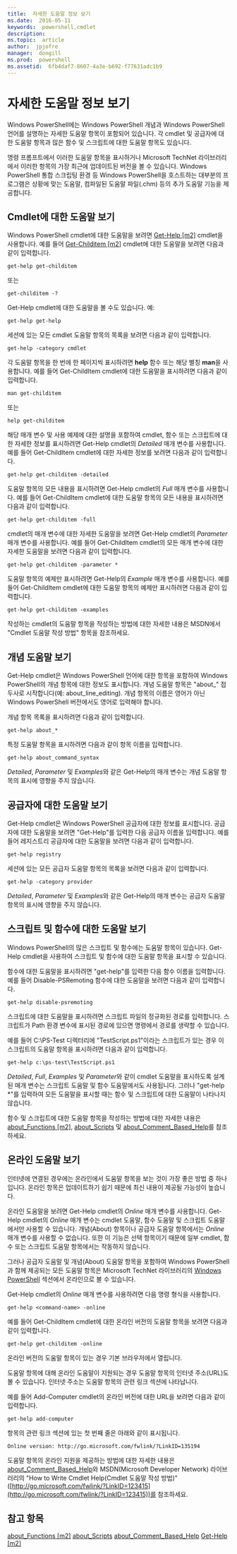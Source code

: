 ```yaml
---
title:  자세한 도움말 정보 보기
ms.date:  2016-05-11
keywords:  powershell,cmdlet
description:  
ms.topic:  article
author:  jpjofre
manager:  dongill
ms.prod:  powershell
ms.assetid:  6fb4daf7-8607-4a3e-b692-f77631adc1b9
---
```


# 자세한 도움말 정보 보기
Windows PowerShell에는 Windows PowerShell 개념과 Windows PowerShell 언어를 설명하는 자세한 도움말 항목이 포함되어 있습니다. 각 cmdlet 및 공급자에 대한 도움말 항목과 많은 함수 및 스크립트에 대한 도움말 항목도 있습니다.

명령 프롬프트에서 이러한 도움말 항목을 표시하거나 Microsoft TechNet 라이브러리에서 이러한 항목의 가장 최근에 업데이트된 버전을 볼 수 있습니다. Windows PowerShell 통합 스크립팅 환경 등 Windows PowerShell을 호스트하는 대부분의 프로그램은 상황에 맞는 도움말, 컴파일된 도움말 파일(.chm) 등의 추가 도움말 기능을 제공합니다.

## Cmdlet에 대한 도움말 보기
Windows PowerShell cmdlet에 대한 도움말을 보려면 [Get-Help [m2]](https://technet.microsoft.com/en-us/library/2d7fe1b4-0025-4580-a911-d81922dd6cd2) cmdlet을 사용합니다. 예를 들어 [Get-Childitem [m2]](https://technet.microsoft.com/en-us/library/4b270d63-c995-45b8-b5b4-3f8887efbfcc) cmdlet에 대한 도움말을 보려면 다음과 같이 입력합니다.

```
get-help get-childitem
```

또는

```
get-childitem -?
```

Get\-Help cmdlet에 대한 도움말을 볼 수도 있습니다. 예:

```
get-help get-help
```

세션에 있는 모든 cmdlet 도움말 항목의 목록을 보려면 다음과 같이 입력합니다.

```
get-help -category cmdlet
```

각 도움말 항목을 한 번에 한 페이지씩 표시하려면 **help** 함수 또는 해당 별칭 **man**을 사용합니다. 예를 들어 Get\-ChildItem cmdlet에 대한 도움말을 표시하려면 다음과 같이 입력합니다.

```
man get-childitem
```

또는

```
help get-childitem
```

해당 매개 변수 및 사용 예제에 대한 설명을 포함하여 cmdlet, 함수 또는 스크립트에 대한 자세한 정보를 표시하려면 Get\-Help cmdlet의 *Detailed* 매개 변수를 사용합니다. 예를 들어 Get\-ChildItem cmdlet에 대한 자세한 정보를 보려면 다음과 같이 입력합니다.

```
get-help get-childitem -detailed
```

도움말 항목의 모든 내용을 표시하려면 Get\-Help cmdlet의 *Full* 매개 변수를 사용합니다. 예를 들어 Get\-ChildItem cmdlet에 대한 도움말 항목의 모든 내용을 표시하려면 다음과 같이 입력합니다.

```
get-help get-childitem -full
```

cmdlet의 매개 변수에 대한 자세한 도움말을 보려면 Get\-Help cmdlet의 *Parameter* 매개 변수를 사용합니다. 예를 들어 Get\-ChildItem cmdlet의 모든 매개 변수에 대한 자세한 도움말을 보려면 다음과 같이 입력합니다.

```
get-help get-childitem -parameter *
```

도움말 항목의 예제만 표시하려면 Get\-Help의 *Example* 매개 변수를 사용합니다. 예를 들어 Get\-ChildItem cmdlet에 대한 도움말 항목의 예제만 표시하려면 다음과 같이 입력합니다.

```
get-help get-childitem -examples
```

작성하는 cmdlet의 도움말 항목을 작성하는 방법에 대한 자세한 내용은 MSDN에서 "Cmdlet 도움말 작성 방법" 항목을 참조하세요.

## 개념 도움말 보기
Get\-Help cmdlet은 Windows PowerShell 언어에 대한 항목을 포함하여 Windows PowerShell의 개념 항목에 대한 정보도 표시합니다. 개념 도움말 항목은 "about\_" 접두사로 시작합니다(예: about\_line\_editing). 개념 항목의 이름은 영어가 아닌 Windows PowerShell 버전에서도 영어로 입력해야 합니다.

개념 항목 목록을 표시하려면 다음과 같이 입력합니다.

```
get-help about_*
```

특정 도움말 항목을 표시하려면 다음과 같이 항목 이름을 입력합니다.

```
get-help about_command_syntax
```

*Detailed*, *Parameter* 및 *Examples*와 같은 Get\-Help의 매개 변수는 개념 도움말 항목의 표시에 영향을 주지 않습니다.

## 공급자에 대한 도움말 보기
Get\-Help cmdlet은 Windows PowerShell 공급자에 대한 정보를 표시합니다. 공급자에 대한 도움말을 보려면 "Get\-Help"를 입력한 다음 공급자 이름을 입력합니다. 예를 들어 레지스트리 공급자에 대한 도움말을 보려면 다음과 같이 입력합니다.

```
get-help registry
```

세션에 있는 모든 공급자 도움말 항목의 목록을 보려면 다음과 같이 입력합니다.

```
get-help -category provider
```

*Detailed*, *Parameter* 및 *Examples*와 같은 Get\-Help의 매개 변수는 공급자 도움말 항목의 표시에 영향을 주지 않습니다.

## 스크립트 및 함수에 대한 도움말 보기
Windows PowerShell의 많은 스크립트 및 함수에는 도움말 항목이 있습니다. Get\-Help cmdlet을 사용하여 스크립트 및 함수에 대한 도움말 항목을 표시할 수 있습니다.

함수에 대한 도움말을 표시하려면 "get\-help"를 입력한 다음 함수 이름을 입력합니다. 예를 들어 Disable\-PSRemoting 함수에 대한 도움말을 보려면 다음과 같이 입력합니다.

```
get-help disable-psremoting
```

스크립트에 대한 도움말을 표시하려면 스크립트 파일의 정규화된 경로를 입력합니다. 스크립트가 Path 환경 변수에 표시된 경로에 있으면 명령에서 경로를 생략할 수 있습니다.

예를 들어 C:\\PS\-Test 디렉터리에 "TestScript.ps1"이라는 스크립트가 있는 경우 이 스크립트의 도움말 항목을 표시하려면 다음과 같이 입력합니다.

```
get-help c:\ps-test\TestScript.ps1
```

*Detailed*, *Full*, *Examples* 및 *Parameter*와 같이 cmdlet 도움말을 표시하도록 설계된 매개 변수는 스크립트 도움말 및 함수 도움말에서도 사용됩니다. 그러나 "get\-help \*"를 입력하여 모든 도움말을 표시할 때는 함수 및 스크립트에 대한 도움말이 나타나지 않습니다.

함수 및 스크립트에 대한 도움말 항목을 작성하는 방법에 대한 자세한 내용은 [about_Functions [m2]](https://technet.microsoft.com/en-us/library/61d40692-5300-4de9-a9b5-bae31815e105), [about_Scripts](https://technet.microsoft.com/en-us/library/7dc08334-dcfe-450b-b949-0554855623af) 및 [about_Comment_Based_Help](https://technet.microsoft.com/en-us/library/99a81ccc-21a0-49ec-a1b3-9efe2b4c0bbf)를 참조하세요.

## 온라인 도움말 보기
인터넷에 연결된 경우에는 온라인에서 도움말 항목을 보는 것이 가장 좋은 방법 중 하나입니다. 온라인 항목은 업데이트하기 쉽기 때문에 최신 내용이 제공될 가능성이 높습니다.

온라인 도움말을 보려면 Get\-Help cmdlet의 *Online* 매개 변수를 사용합니다. Get\-Help cmdlet의 *Online* 매개 변수는 cmdlet 도움말, 함수 도움말 및 스크립트 도움말에서만 사용할 수 있습니다. 개념(About) 항목이나 공급자 도움말 항목에서는 *Online* 매개 변수를 사용할 수 없습니다. 또한 이 기능은 선택 항목이기 때문에 일부 cmdlet, 함수 또는 스크립트 도움말 항목에서는 작동하지 않습니다.

그러나 공급자 도움말 및 개념(About) 도움말 항목을 포함하여 Windows PowerShell과 함께 제공되는 모든 도움말 항목은 Microsoft TechNet 라이브러리의 [Windows PowerShell](http://go.microsoft.com/fwlink/?LinkID=107116) 섹션에서 온라인으로 볼 수 있습니다.

Get\-Help cmdlet의 *Online* 매개 변수를 사용하려면 다음 명령 형식을 사용합니다.

```
get-help <command-name> -online
```

예를 들어 Get\-ChildItem cmdlet에 대한 온라인 버전의 도움말 항목을 보려면 다음과 같이 입력합니다.

```
get-help get-childitem -online
```

온라인 버전의 도움말 항목이 있는 경우 기본 브라우저에서 열립니다.

도움말 항목에 대해 온라인 도움말이 지원되는 경우 도움말 항목의 인터넷 주소(URL)도 볼 수 있습니다. 인터넷 주소는 도움말 항목의 관련 링크 섹션에 나타납니다.

예를 들어 Add\-Computer cmdlet의 온라인 버전에 대한 URL을 보려면 다음과 같이 입력합니다.

```
get-help add-computer
```

항목의 관련 링크 섹션에 있는 첫 번째 줄은 아래와 같이 표시됩니다.

```
Online version: http://go.microsoft.com/fwlink/?LinkID=135194
```

도움말 항목의 온라인 지원을 제공하는 방법에 대한 자세한 내용은 [about_Comment_Based_Help](https://technet.microsoft.com/en-us/library/99a81ccc-21a0-49ec-a1b3-9efe2b4c0bbf)와 MSDN(Microsoft Developer Network) 라이브러리의 "How to Write Cmdlet Help(Cmdlet 도움말 작성 방법)"([http://go.microsoft.com/fwlink/?LinkID=123415](http://go.microsoft.com/fwlink/?LinkID=123415))를 참조하세요.

## 참고 항목
[about_Functions [m2]](https://technet.microsoft.com/en-us/library/61d40692-5300-4de9-a9b5-bae31815e105)
[about_Scripts](https://technet.microsoft.com/en-us/library/7dc08334-dcfe-450b-b949-0554855623af)
[about_Comment_Based_Help](https://technet.microsoft.com/en-us/library/99a81ccc-21a0-49ec-a1b3-9efe2b4c0bbf)
[Get-Help [m2]](https://technet.microsoft.com/en-us/library/2d7fe1b4-0025-4580-a911-d81922dd6cd2)



<!--HONumber=May16_HO2-->


